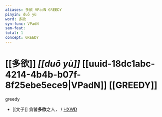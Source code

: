 ```yaml
---
aliases: 多欲 VPadN GREEDY
pinyin: duō yù
word: 多欲
syn-func: VPadN
sem-feat: 
total: 1
concept: GREEDY 
---
```

# [[多欲]] *[[duō yù]]*  [[uuid-18dc1abc-4214-4b4b-b07f-8f25ebe5ece9|VPadN]] [[GREEDY]]
greedy
 - [[文子]] 貪饕**多欲**之人， / [HXWD](https://hxwd.org/textview.html?location=KR5c0118_tls_003-22a.43)